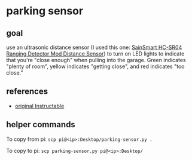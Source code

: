 # parking sensor

## goal

use an ultrasonic distance sensor (I used this one: [SainSmart HC-SR04 Ranging Detector Mod Distance Sensor](https://smile.amazon.com/gp/product/B004U8TOE6/ref=ppx_yo_dt_b_asin_title_o00_s00)) to turn on LED lights to indicate that you're "close enough" when pulling into the garage. Green indicates "plenty of room", yellow indicates "getting close", and red indicates "too close."


## references
- [original Instructable](https://www.instructables.com/Raspberry-Pi-Park-Sensor/)

## helper commands

To copy from pi:
`scp pi@<ip>:Desktop/parking-sensor.py .`

To copy to pi:
`scp parking-sensor.py pi@<ip>:Desktop/`
